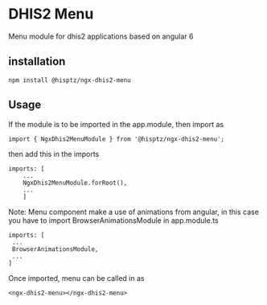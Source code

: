 # DHIS2 Menu

Menu module for dhis2 applications based on angular 6

## installation

`npm install @hisptz/ngx-dhis2-menu`

## Usage

If the module is to be imported in the app.module, then import as 

`import { NgxDhis2MenuModule } from '@hisptz/ngx-dhis2-menu';`

then add this in the imports
```
imports: [
    ...
    NgxDhis2MenuModule.forRoot(),
    ...
    ]
```

Note: Menu component make a use of animations from angular, in this case you have to import BrowserAnimationsModule in app.module.ts

```
imports: [
 ...
 BrowserAnimationsModule,
 ...
]
```

Once imported, menu can be called in as 

```
<ngx-dhis2-menu></ngx-dhis2-menu>
```
  
  
